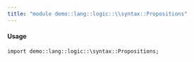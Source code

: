 ```yaml
---
title: "module demo::lang::logic::\\syntax::Propositions"
---
```


#### Usage

`import demo::lang::logic::\syntax::Propositions;`

